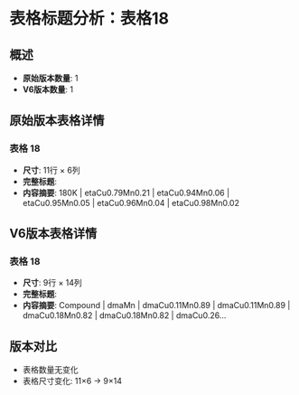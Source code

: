 # 表格标题分析：表格18

## 概述
- **原始版本数量**: 1
- **V6版本数量**: 1

## 原始版本表格详情

### 表格 18
- **尺寸**: 11行 × 6列
- **完整标题**: 
- **内容摘要**: 180K | etaCu0.79Mn0.21 | etaCu0.94Mn0.06 | etaCu0.95Mn0.05 | etaCu0.96Mn0.04 | etaCu0.98Mn0.02

## V6版本表格详情

### 表格 18
- **尺寸**: 9行 × 14列
- **完整标题**: 
- **内容摘要**: Compound | dmaMn | dmaCu0.11Mn0.89 | dmaCu0.11Mn0.89 | dmaCu0.18Mn0.82 | dmaCu0.18Mn0.82 | dmaCu0.26...

## 版本对比

- 表格数量无变化
- 表格尺寸变化: 11×6 → 9×14